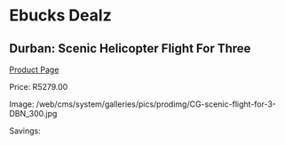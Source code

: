 
# Ebucks Dealz
## Durban: Scenic Helicopter Flight For Three
[Product Page](https://www.ebucks.com/web/shop/productSelected.do?prodId=223575995&catId=322194367)

Price: R5279.00

Image: /web/cms/system/galleries/pics/prodimg/CG-scenic-flight-for-3-DBN_300.jpg

Savings: 


	